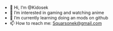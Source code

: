 - 👋 Hi, I’m @Kidosek
- 👀 I’m interested in gaming and watching anime
- 🌱 I’m currently learning doing an mods on github
- 📫 How to reach me: Squarsonek@gmail.com

<!---
Kidosek/Kidosek is a ✨ special ✨ repository because its `README.md` (this file) appears on your GitHub profile.
You can click the Preview link to take a look at your changes.
--->

